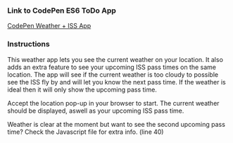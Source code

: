 ### Link to CodePen ES6 ToDo App

[CodePen Weather + ISS App](https://codepen.io/RubenPieters/pen/MxzGdr?editors=1010)

### Instructions

This weather app lets you see the current weather on your location. It also adds an extra feature to see your upcoming ISS pass times on the same location.
The app will see if the current weather is too cloudy to possible see the ISS fly by and will let you know the next pass time.
If the weather is ideal then it will only show the upcoming pass time.

Accept the location pop-up in your browser to start.
The current weather should be displayed, aswell as your upcoming ISS pass time.

Weather is clear at the moment but want to see the second upcoming pass time? Check the Javascript file for extra info. (line 40)
